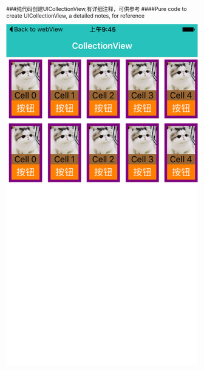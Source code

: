 ###纯代码创建UICollectionView,有详细注释，可供参考
####Pure code to create UICollectionView, a detailed notes, for reference

![image](https://github.com/AbelSu131/UICollectionView/blob/master/mycollection.png)
